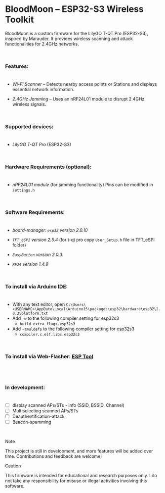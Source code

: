 # BloodMoon – ESP32-S3 Wireless Toolkit

BloodMoon is a custom firmware for the LilyGO T-QT Pro (ESP32-S3), inspired by Marauder. It provides wireless scanning and attack functionalities for 2.4GHz networks.

<br>

### Features:
#
- *Wi-Fi Scanner* – Detects nearby access points or Stations and displays essential network information.

- *2.4GHz Jamming* – Uses an nRF24L01 module to disrupt 2.4GHz wireless signals.



<br>

### Supported devices:
#
- *LilyGO T-QT Pro* (ESP32-S3)

<br>

### Hardware Requirements (optional):
#

- *nRF24L01 module* (for jamming functionality) Pins can be modified in `settings.h`

<br>

### Software Requirements:
#
- *board-manager: `esp32` version 2.0.10*
  
- *`TFT_eSPI` version 2.5.4* (for t-qt pro copy `User_Setup.h` file in TFT_eSPI folder)

- *`EasyButton` version 2.0.3*

- *`RF24` version 1.4.9*

<br>

### To install via Arduino IDE:
#
- With any text editor, open `C:\Users\<USERNAME>\AppDate\Local\Arduino15\packages\esp32\hardware\esp32\2.0.3\platform.txt`
- Add `-w` to the following compiler setting for esp32s3
  - `build.extra_flags.esp32s3`
- Add `-zmuldefs` to the following compiler setting for esp32s3
  - `compiler.c.elf.libs.esp32s3`

<br>

### To install via Web-Flasher: [ESP Tool](https://espressif.github.io/esptool-js/) 
#

<br>

### In development:
#
- [ ] display scanned APs/STs - info (SSID, BSSID, Channel)
- [ ] Multiselecting scanned APs/STs
- [ ] Deauthentification-attack
- [ ] Beacon-spamming

<br>

> [!Note]
> This project is still in development, and more features will be added over time. Contributions and feedback are welcome! 

>[!Caution]
> This firmware is intended for educational and research purposes only. I do not take any responsibility for misuse or illegal activities involving this software.

